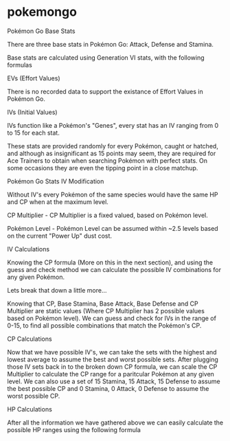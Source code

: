 # pokemongo

Pokémon Go Base Stats

There are three base stats in Pokémon Go: Attack, Defense and Stamina.

Base stats are calculated using Generation VI stats, with the following formulas




EVs (Effort Values)

There is no recorded data to support the existance of Effort Values in Pokémon Go.

IVs (Initial Values)

IVs function like a Pokémon's "Genes", every stat has an IV ranging from 0 to 15 for each stat.

These stats are provided randomly for every Pokémon, caught or hatched, and although as insignificant as 15 points may seem, they are required for Ace Trainers to obtain when searching Pokémon with perfect stats. On some occasions they are even the tipping point in a close matchup.

Pokémon Go Stats IV Modification

Without IV's every Pokémon of the same species would have the same HP and CP when at the maximum level.




CP Multiplier - CP Multiplier is a fixed valued, based on Pokémon level.

Pokémon Level - Pokémon Level can be assumed within ~2.5 levels based on the current "Power Up" dust cost.

IV Calculations

Knowing the CP formula (More on this in the next section), and using the guess and check method we can calculate the possible IV combinations for any given Pokémon.


Lets break that down a little more...


Knowing that CP, Base Stamina, Base Attack, Base Defense and CP Multiplier are static values (Where CP Multiplier has 2 possible values based on Pokémon level). We can guess and check for IVs in the range of 0-15, to find all possible combinations that match the Pokémon's CP.

CP Calculations

Now that we have possible IV's, we can take the sets with the highest and lowest average to assume the best and worst possible sets. After plugging those IV sets back in to the broken down CP formula, we can scale the CP Multiplier to calculate the CP range for a paritcular Pokémon at any given level. We can also use a set of 15 Stamina, 15 Attack, 15 Defense to assume the best possible CP and 0 Stamina, 0 Attack, 0 Defense to assume the worst possible CP.


HP Calculations

After all the information we have gathered above we can easily calculate the possible HP ranges using the following formula

